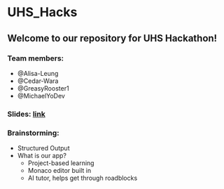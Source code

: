 # UHS_Hacks

## Welcome to our repository for UHS Hackathon!

### Team members:
- @Alisa-Leung
- @Cedar-Wara
- @GreasyRooster1
- @MichaelYoDev

### Slides: [link](https://docs.google.com/presentation/d/1rWwW6nU5aLo7ye4aRthni3HCBFBVOuW1zrUeFRPRnvI/edit?slide=id.p#slide=id.p)

### Brainstorming:
- Structured Output
- What is our app?
    - Project-based learning
    - Monaco editor built in
    - AI tutor, helps get through roadblocks

